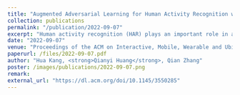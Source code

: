 ```yaml
---
title: "Augmented Adversarial Learning for Human Activity Recognition with Partial Sensor Sets"
collection: publications
permalink: "/publication/2022-09-07"
excerpt: "Human activity recognition (HAR) plays an important role in a wide range of applications, such as health monitoring and gaming. Inertial sensors attached to body segments constitute a critical sensing system for HAR. Diverse inertial sensor datasets for HAR have been released with the intention of attracting collective efforts and saving the data collection burden. However, these datasets are heterogeneous in terms of subjects and sensor positions. The coupling of these two factors makes it hard to generalize the model to a new application scenario, where there are unseen subjects and new sensor position combinations. In this paper, we design a framework to combine heterogeneous data to learn a general representation for HAR, so that it can work for new applications. We propose an Augmented Adversarial Learning framework for HAR (AALH) to learn generalizable representations to deal with diverse …"
date: "2022-09-07"
venue: "Proceedings of the ACM on Interactive, Mobile, Wearable and Ubiquitous Technologies (IMWUT'22), Volume 6, Issue 3, Article No.122, pp 1–30"
paperurl: /files/2022-09-07.pdf
author: "Hua Kang, <strong>Qianyi Huang</strong>, Qian Zhang"
poster: /images/publications/2022-09-07.png
remark:
external_url: "https://dl.acm.org/doi/10.1145/3550285"
---
```

